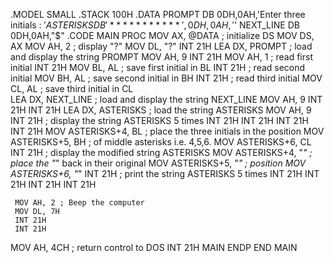 .MODEL SMALL
.STACK 100H
.DATA
 PROMPT DB 0DH,0AH,'Enter three initials : $'
 ASTERISKS DB '***********',0DH,0AH,'$'
 NEXT_LINE DB 0DH,0AH,"$"
.CODE
 MAIN PROC
     MOV AX, @DATA ; initialize DS
     MOV DS, AX
     MOV AH, 2 ; display "?"
     MOV DL, "?"
     INT 21H
     LEA DX, PROMPT ; load and display the string PROMPT
     MOV AH, 9
     INT 21H
     MOV AH, 1 ; read first initial
     INT 21H
     MOV BL, AL ; save first initial in BL
     INT 21H ; read second initial
     MOV BH, AL ; save second initial in BH
     INT 21H ; read third initial
     MOV CL, AL ; save third initial in CL   
     LEA DX, NEXT_LINE ; load and display the string NEXT_LINE
     MOV AH, 9
     INT 21H
     INT 21H
     LEA DX, ASTERISKS ; load the string ASTERISKS
     MOV AH, 9
     INT 21H ; display the string ASTERISKS 5 times
     INT 21H
     INT 21H
     INT 21H
     INT 21H
     MOV ASTERISKS+4, BL ; place the three initials in the position
     MOV ASTERISKS+5, BH ; of middle asterisks i.e. 4,5,6.
     MOV ASTERISKS+6, CL
     INT 21H ; display the modified string ASTERISKS
     MOV ASTERISKS+4, "*" ; place the "*" back in their original
     MOV ASTERISKS+5, "*" ; position
     MOV ASTERISKS+6, "*"
     INT 21H ; print the string ASTERISKS 5 times
     INT 21H
     INT 21H
     INT 21H
     INT 21H   
     
     MOV AH, 2 ; Beep the computer
     MOV DL, 7H
     INT 21H  
     INT 21H
 
 MOV AH, 4CH ; return control to DOS
 INT 21H
 MAIN ENDP
END MAIN
 
